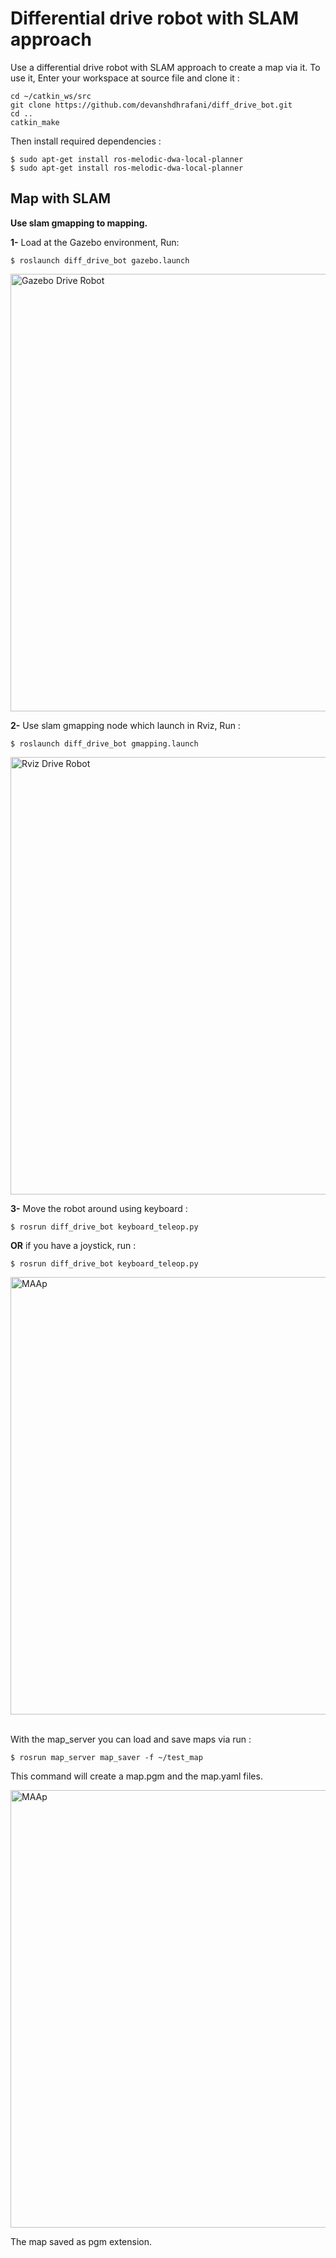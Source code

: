 # Differential drive robot with SLAM approach
Use a differential drive robot with SLAM approach to create a map via it.
To use it, Enter your workspace at source file and clone it :

```
cd ~/catkin_ws/src
git clone https://github.com/devanshdhrafani/diff_drive_bot.git
cd ..
catkin_make
```

Then install required dependencies :
```
$ sudo apt-get install ros-melodic-dwa-local-planner
$ sudo apt-get install ros-melodic-dwa-local-planner

```

<h2> Map with SLAM </h2>

**Use slam gmapping to mapping.**

**1-** Load at the Gazebo environment, Run: 
```
$ roslaunch diff_drive_bot gazebo.launch
```

<img width="700" alt="Gazebo Drive Robot" src="https://user-images.githubusercontent.com/43522153/123700041-a1f02380-d868-11eb-9d21-067f4e46c685.png">


**2-** Use slam gmapping node which launch in Rviz, Run :  

```
$ roslaunch diff_drive_bot gmapping.launch
```

<img width="700" alt="Rviz Drive Robot" src="https://user-images.githubusercontent.com/43522153/123696003-ecbb6c80-d863-11eb-9182-25b464afc421.png"> 


**3-** Move the robot around using keyboard :
```
$ rosrun diff_drive_bot keyboard_teleop.py 
```


**OR** if you have a joystick, run :
```
$ rosrun diff_drive_bot keyboard_teleop.py 
```

<img width="700" alt="MAAp" src="https://user-images.githubusercontent.com/43522153/123702536-ecbf6a80-d86b-11eb-8bfc-690de23d45a3.gif"><br></br>

With the map_server you can load and save maps via run :
```
$ rosrun map_server map_saver -f ~/test_map
```

This command will create a map.pgm and the map.yaml files.
   
<img width="700" alt="MAAp" src="https://user-images.githubusercontent.com/43522153/123700382-12974000-d869-11eb-97b5-511259a8337e.png">


The map saved as pgm extension.
